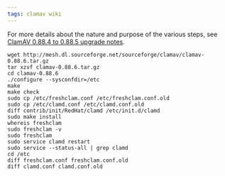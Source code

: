 ```yaml
---
tags: clamav wiki
---
```


For more details about the nature and purpose of the various steps, see [ClamAV 0.88.4 to 0.88.5 upgrade notes](/wiki/ClamAV_0.88.4_to_0.88.5_upgrade_notes).

    wget http://mesh.dl.sourceforge.net/sourceforge/clamav/clamav-0.88.6.tar.gz
    tar xzvf clamav-0.88.6.tar.gz
    cd clamav-0.88.6
    ./configure --sysconfdir=/etc
    make
    make check
    sudo cp /etc/freshclam.conf /etc/freshclam.conf.old
    sudo cp /etc/clamd.conf /etc/clamd.conf.old
    diff contrib/init/RedHat/clamd /etc/init.d/clamd
    sudo make install
    whereis freshclam
    sudo freshclam -v
    sudo freshclam
    sudo service clamd restart
    sudo service --status-all | grep clamd
    cd /etc
    diff freshclam.conf freshclam.conf.old
    diff clamd.conf clamd.conf.old
